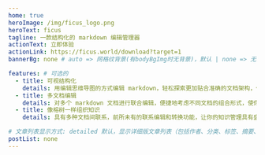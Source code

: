 ```yaml
---
home: true
heroImage: /img/ficus_logo.png
heroText: ficus
tagline: 一款结构化的 markdown 编辑管理器
actionText: 立即体验
actionLink: https://ficus.world/download?target=1
bannerBg: none # auto => 网格纹背景(有bodyBgImg时无背景)，默认 | none => 无 | '大图地址' | background: 自定义背景样式       提示：如发现文本颜色不适应你的背景时可以到palette.styl修改$bannerTextColor变量

features: # 可选的
  - title: 可视结构化
    details: 用编辑思维导图的方式编辑 markdown，轻松探索更加贴合准确的文档架构，优雅展示你的思想。
  - title: 多文档编辑
    details: 对多个 markdown 文档进行联合编辑，便捷地考虑不同文档的组合形式，使你的文档群有条不紊。
  - title: 像榕树一样组织知识
    details: 具有多种文档间联系，前所未有的联系编辑和转换功能，让你的知识管理具有盛夏榕荫下的清凉与慵懒。

# 文章列表显示方式: detailed 默认，显示详细版文章列表（包括作者、分类、标签、摘要、分页等）| simple => 显示简约版文章列表（仅标题和日期）| none 不显示文章列表
postList: none
---
```


